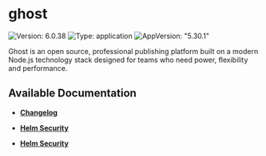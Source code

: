 # ghost

![Version: 6.0.38](https://img.shields.io/badge/Version-6.0.38-informational?style=flat-square) ![Type: application](https://img.shields.io/badge/Type-application-informational?style=flat-square) ![AppVersion: "5.30.1"](https://img.shields.io/badge/AppVersion-"5.30.1"-informational?style=flat-square)

Ghost is an open source, professional publishing platform built on a modern Node.js technology stack designed for teams who need power, flexibility and performance.

## Available Documentation

- [**Changelog**](CHANGELOG)

- [**Helm Security**](container-security)

- [**Helm Security**](helm-security)

